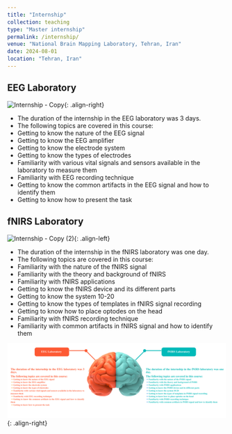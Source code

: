 ```yaml
---
title: "Internship"
collection: teaching
type: "Master internship"
permalink: /internship/
venue: "National Brain Mapping Laboratory, Tehran, Iran"
date: 2024-08-01
location: "Tehran, Iran"
---
```



## EEG Laboratory
![Internship - Copy](https://github.com/user-attachments/assets/85fd52e6-ecf3-440a-98e6-f499c23a6650){: .align-right}
- The duration of the internship in the EEG laboratory was 3 days.
- The following topics are covered in this course:
- Getting to know the nature of the EEG signal
- Getting to know the EEG amplifier
- Getting to know the electrode system
- Getting to know the types of electrodes
- Familiarity with various vital signals and sensors available in the laboratory to measure them
- Familiarity with EEG recording technique
- Getting to know the common artifacts in the EEG signal and how to identify them
- Getting to know how to present the task


## fNIRS Laboratory
![Internship - Copy (2)](https://github.com/user-attachments/assets/72dc3e7f-b661-41b1-b3f8-35f837744d6a){: .align-left}
- The duration of the internship in the fNIRS laboratory was one day.
- The following topics are covered in this course:
- Familiarity with the nature of the fNIRS signal
- Familiarity with the theory and background of fNIRS
- Familiarity with fNIRS applications
- Getting to know the fNIRS device and its different parts
- Getting to know the system 10-20
- Getting to know the types of templates in fNIRS signal recording
- Getting to know how to place optodes on the head
- Familiarity with fNIRS recording technique
- Familiarity with common artifacts in fNIRS signal and how to identify them






![](/images/Internship.jpg){: .align-right}
